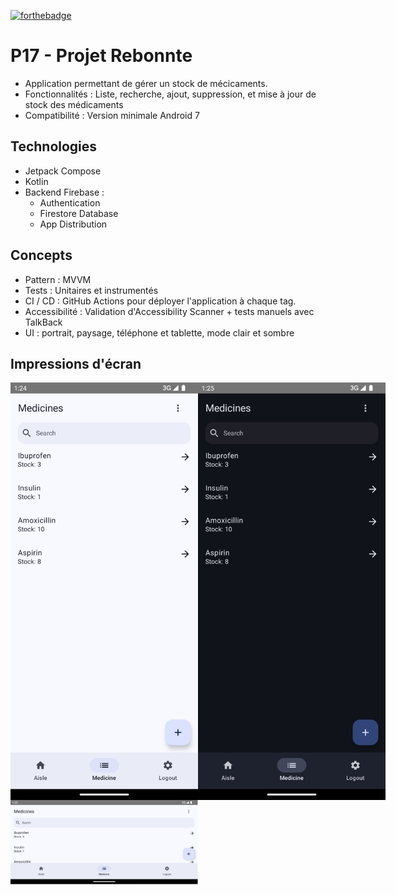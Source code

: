 [![forthebadge](https://forthebadge.com/images/badges/made-with-kotlin.svg)](https://forthebadge.com) 

# P17 - Projet Rebonnte

- Application permettant de gérer un stock de mécicaments.
- Fonctionnalités : Liste, recherche, ajout, suppression, et mise à jour de stock des médicaments
- Compatibilité : Version minimale Android 7


## Technologies
- Jetpack Compose
- Kotlin 
- Backend Firebase :
	- Authentication
	- Firestore Database
	- App Distribution


## Concepts

- Pattern : MVVM
- Tests : Unitaires et instrumentés
- CI / CD : GitHub Actions pour déployer l'application à chaque tag.
- Accessibilité : Validation d'Accessibility Scanner + tests manuels avec TalkBack
- UI : portrait, paysage, téléphone et tablette, mode clair et sombre

## Impressions d'écran
<div style="display: flex; justify-content: space-between;">
	<img src="screenshots/Screenshot_ListMedicineLight.png" alt="Liste des médicaments en mode clair" width="300"/>
	<img src="screenshots/Screenshot_ListMedicineDark.png" alt="Liste des médicaments en mode sombre" width="300"/>
</div>	

<div style="display: flex; justify-content: space-between;">
	<img src="screenshots/Screenshot_ListMedicineLightLandscape.png" alt="Mode paysage" width="300"/>
</div>	

	

